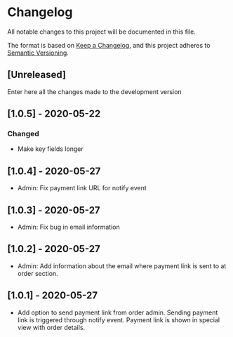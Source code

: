 # Changelog
All notable changes to this project will be documented in this file.

The format is based on [Keep a Changelog](https://keepachangelog.com/en/1.0.0/),
and this project adheres to [Semantic Versioning](https://semver.org/spec/v2.0.0.html).

## [Unreleased]

Enter here all the changes made to the development version

## [1.0.5] - 2020-05-22

### Changed

- Make key fields longer

## [1.0.4] - 2020-05-27

- Admin: Fix payment link URL for notify event

## [1.0.3] - 2020-05-27

- Admin: Fix bug in email information

## [1.0.2] - 2020-05-27

- Admin: Add information about the email where payment link is sent to at
  order section.

## [1.0.1] - 2020-05-27

- Add option to send payment link from order admin. Sending payment link is
  triggered through notify event. Payment link is shown in special view with
  order details.
